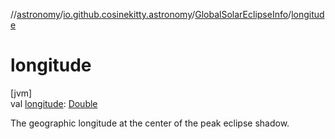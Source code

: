 //[astronomy](../../../index.md)/[io.github.cosinekitty.astronomy](../index.md)/[GlobalSolarEclipseInfo](index.md)/[longitude](longitude.md)

# longitude

[jvm]\
val [longitude](longitude.md): [Double](https://kotlinlang.org/api/latest/jvm/stdlib/kotlin/-double/index.html)

The geographic longitude at the center of the peak eclipse shadow.
